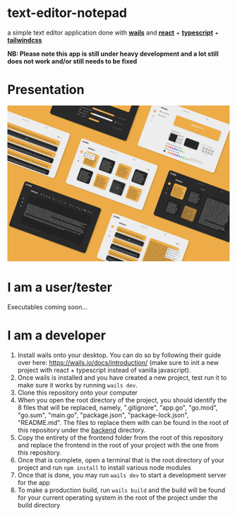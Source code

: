 # text-editor-notepad
a simple text editor application done with **<a href="https://wails.io/" target="_blank" rel="noreferrer">wails</a>** and **<a href="https://reactjs.org/" target="_blank" rel="noreferrer">react</a>** + **<a href="https://www.typescriptlang.org/" target="_blank" rel="noreferrer">typescript</a>** + **<a href="https://tailwindcss.com/" target="_blank" rel="noreferrer">tailwindcss</a>**

**NB: Please note this app is still under heavy development and a lot still does not work and/or still needs to be fixed**

# Presentation
![presentation](preview-img/notes-app.png "presentation")

# I am a user/tester
Executables coming soon...

# I am a developer
1. Install wails onto your desktop. You can do so by following their guide over here: https://wails.io/docs/introduction/ (make sure to init a new project with react + typescript instead of vanilla javascript).
2. Once wails is installed and you have created a new project, test run it to make sure it works by running ```wails dev```.
3. Clone this repository onto your computer
4. When you open the root directory of the project, you should identify the 8 files that will be replaced, namely, ".gitignore", "app.go", "go.mod", "go.sum", "main.go", "package.json", "package-lock.json", "README.md". The files to replace them with can be found in the root of this repository under the <a href="https://github.com/waveyboym/text-editor-notepad/tree/main/backend">backend</a> directory.
5. Copy the entirety of the frontend folder from the root of this repository and replace the frontend in the root of your project with the one from this repository.
6. Once that is complete, open a terminal that is the root directory of your project and run ```npm install``` to install various node modules
8. Once that is done, you may run ```wails dev``` to start a development server for the app
9. To make a production build, run `wails build` and the build will be found for your current operating system in the root of the project under the build directory
